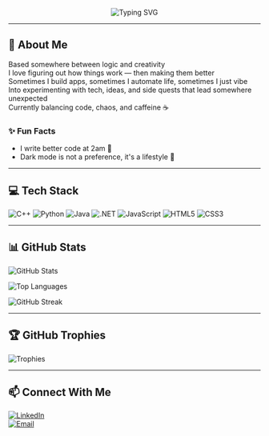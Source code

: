 <p align="center">
  <img src="https://readme-typing-svg.demolab.com?font=Roboto+Mono&weight=500&size=28&pause=1000&color=D3D3D3&center=true&vCenter=true&width=435&lines=Hey+there%2C+I'm+Stefani" alt="Typing SVG" />
</p>

---

## 🧠 About Me
Based somewhere between logic and creativity  
I love figuring out how things work — then making them better  
Sometimes I build apps, sometimes I automate life, sometimes I just vibe  
Into experimenting with tech, ideas, and side quests that lead somewhere unexpected  
Currently balancing code, chaos, and caffeine ☕  

### ✨ Fun Facts
- I write better code at 2am 🌙  
- Dark mode is not a preference, it's a lifestyle 🌚  

---

## 💻 Tech Stack

![C++](https://img.shields.io/badge/-C++-00599C?style=flat&logo=cplusplus&logoColor=white)
![Python](https://img.shields.io/badge/-Python-3776AB?style=flat&logo=python&logoColor=white)
![Java](https://img.shields.io/badge/-Java-007396?style=flat&logo=java&logoColor=white)
![.NET](https://img.shields.io/badge/-DotNet-512BD4?style=flat&logo=dotnet&logoColor=white)
![JavaScript](https://img.shields.io/badge/-JavaScript-F7DF1E?style=flat&logo=javascript&logoColor=black)
![HTML5](https://img.shields.io/badge/-HTML5-E34F26?style=flat&logo=html5&logoColor=white)
![CSS3](https://img.shields.io/badge/-CSS3-1572B6?style=flat&logo=css3)

---

## 📊 GitHub Stats

![GitHub Stats](https://github-readme-stats.vercel.app/api?username=svuksanova&show_icons=true&theme=tokyonight&hide_border=false)

![Top Languages](https://github-readme-stats.vercel.app/api/top-langs/?username=svuksanova&layout=compact&theme=tokyonight)

![GitHub Streak](https://streak-stats.demolab.com/?user=svuksanova&theme=tokyonight)

---

## 🏆 GitHub Trophies

![Trophies](https://github-profile-trophy.vercel.app/?username=svuksanova&theme=radical&margin-w=5&no-frame=true)

---

## 📫 Connect With Me

[![LinkedIn](https://img.shields.io/badge/-LinkedIn-blue?style=flat-square&logo=linkedin)](https://www.linkedin.com/in/stefani-vuksanova-487286253/)  
[![Email](https://img.shields.io/badge/-Email-D14836?style=flat-square&logo=gmail&logoColor=white)](mailto:vuksanovastefani@gmail.com)
